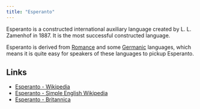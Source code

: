 ```yaml
---
title: "Esperanto"
---
```


Esperanto is a constructed international auxiliary language created by L. L. Zamenhof in 1887. It is the most successful constructed language. 

Esperanto is derived from [Romance](/language/languages/natural/romantic/) and some [Germanic](/language/languages/natural/germanic/) languages, which means it is quite easy for speakers of these languages to pickup Esperanto.

<!--Add stuff about study where people knew French when learning Esperanto first-->

## Links

- [Esperanto - Wikipedia](https://en.wikipedia.org/wiki/Esperanto)
- [Esperanto - Simple English Wikipedia](https://simple.wikipedia.org/wiki/Esperanto)
- [Esperanto - Britannica](https://www.britannica.com/topic/Esperanto)
